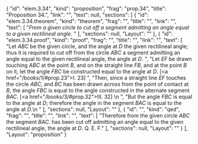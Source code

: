 {
  "id": "elem.3.34",
  "kind": "proposition",
  "frag": "prop.34",
  "title": "Proposition 34.",
  "link": "",
  "text": null,
  "sections": [
    {
      "id": "elem.3.34.theorem",
      "kind": "theorem",
      "frag": "",
      "title": "",
      "link": "",
      "text": [
        "<var>From a given circle to cut off a segment admitting an angle equal to a given rectilineal angle</var>. "
      ],
      "sections": null,
      "Layout": ""
    },
    {
      "id": "elem.3.34.proof",
      "kind": "proof",
      "frag": "",
      "title": "",
      "link": "",
      "text": [
        "Let <var>ABC</var> be the given circle, and the angle at <var>D</var> the given rectilineal angle; thus it is required to cut off from the circle <var>ABC</var> a segment admitting an angle equal to the given rectilineal angle, the angle at <var>D</var>. ",
        "Let <var>EF</var> be drawn touching <var>ABC</var> at the point <var>B</var>, and on the straight line <var>FB</var>, and at the point <var>B</var> on it, let the angle <var>FBC</var> be constructed equal to the angle at <var>D</var>. [<a href=\"/books/1/#prop.23\">I. 23</a>] ",
        "Then, since a straight line <var>EF</var> touches the circle <var>ABC</var>, and <var>BC</var> has been drawn across from the point of contact at <var>B</var>, the angle <var>FBC</var> is equal to the angle constructed in the alternate segment <var>BAC</var>. [<a href=\"/books/3/#prop.32\">III. 32</a>] \n      ",
        "But the angle <var>FBC</var> is equal to the angle at <var>D</var>; therefore the angle in the segment <var>BAC</var> is equal to the angle at <var>D</var>.\n      "
      ],
      "sections": null,
      "Layout": ""
    },
    {
      "id": "",
      "kind": "qed",
      "frag": "",
      "title": "",
      "link": "",
      "text": [
        "Therefore from the given circle <var>ABC</var> the segment <var>BAC</var>. has been cut off admitting an angle equal to the given rectilineal angle, the angle at <var>D</var>. Q. E. F."
      ],
      "sections": null,
      "Layout": ""
    }
  ],
  "Layout": "proposition"
}

